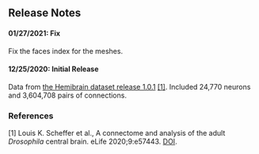 ## Release Notes

#### 01/27/2021: Fix
Fix the faces index for the meshes.

#### 12/25/2020: Initial Release
Data from [the Hemibrain dataset release 1.0.1](https://storage.cloud.google.com/hemibrain-release/neuprint/hemibrain_v1.0.1_neo4j_inputs.zip) [[1]](#ref-1).
Included 24,770 neurons and 3,604,708 pairs of connections.

### References

[1] <a name="ref-1"></a> Louis K. Scheffer et al., A connectome and analysis of the adult *Drosophila* central brain. eLife 2020;9:e57443. [DOI](https://doi.org/10.7554/eLife.57443).
